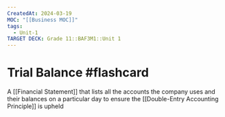 ```yaml
---
CreatedAt: 2024-03-19
MOC: "[[Business MOC]]"
tags:
  - Unit-1
TARGET DECK: Grade 11::BAF3M1::Unit 1
---
```


# Trial Balance #flashcard 
A [[Financial Statement]] that lists all the accounts the company uses and their balances on a particular day to ensure the [[Double-Entry Accounting Principle]] is upheld
<!--ID: 1718216451494-->

